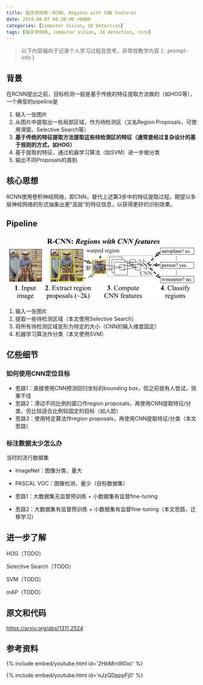 ```yaml
---
title: 每天学网络：RCNN, Regions with CNN features
date: 2024-08-07 08:30:00 +0800
categories: [Computer Vision, 2D Detection]
tags: [每天学网络, computer vision, 2d detection, rcnn]
---
```


> 以下内容偏向于记录个人学习过程及思考，非常规教学内容
{: .prompt-info }

## 背景

在RCNN提出之前，目标检测一般是基于传统的特征提取方法做的（如HOG等），一个典型的pipeline是

1. 输入一张图片
2. 从图片中提取出一些局部区域，作为待检测区（又名Region Proposals，可使用滑窗、Selective Search等）
3. **基于传统的特征提取方法提取这些待检测区的特征（通常是经过复杂设计的基于规则的方式，如HOG）**
4. 基于提取的特征，通过机器学习算法（如SVM）进一步做分类
5. 输出不同Proposals的类别

## 核心思想

RCNN使用卷积神经网络，即CNN，替代上述第3步中的特征提取过程。期望以多层神经网络的形式抽象出更“高层”的特征信息，以获得更好的识别效果。

## Pipeline

![rcnn-pipeline](assets/img/rcnn-pipeline.png)

1. 输入一张图片
2. 提取一些待检测区域（本文使用Selective Search）
3. 将所有待检测区域变形为特定的大小（CNN的输入维度固定）
4. 机器学习算法作分类（本文使用SVM）

## 亿些细节

### 如何使用CNN定位目标

- 思路1：直接使用CNN预测回归坐标的bounding box，但之前就有人尝试，效果不佳
- 思路2：滑动不同比例的窗口作region proposals，再使用CNN提取特征/分类，但比较适合比例较固定的目标（如人脸）
- 思路3：使用特定算法作region proposals，再使用CNN提取特征/分类（本文思路）

### 标注数据太少怎么办

当时的流行数据集
- ImageNet：图像分类，量大
- PASCAL VOC：图像检测，量少（目标数据集）

- 思路1：大数据集无监督预训练 + 小数据集有监督fine-tuning
- 思路2：大数据集有监督预训练 + 小数据集有监督fine-tuning（本文思路，迁移学习）

## 进一步了解

HOG（TODO）

Selective Search（TODO）

SVM（TODO）

mAP（TODO）

## 原文和代码

<https://arxiv.org/abs/1311.2524>

## 参考资料

{% include embed/youtube.html id='2HbMrn9I0xc' %}

{% include embed/youtube.html id='nJzQDpppFj0' %}